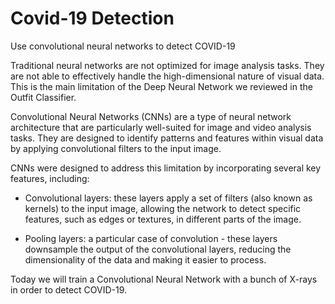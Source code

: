 <h1>Covid-19 Detection</h1>
Use convolutional neural networks to detect COVID-19

Traditional neural networks are not optimized for image analysis tasks. They are not able to effectively handle the high-dimensional nature of visual data. This is the main limitation of the Deep Neural Network we reviewed in the Outfit Classifier.

Convolutional Neural Networks (CNNs) are a type of neural network architecture that are particularly well-suited for image and video analysis tasks. They are designed to identify patterns and features within visual data by applying convolutional filters to the input image.

CNNs were designed to address this limitation by incorporating several key features, including:

* Convolutional layers: these layers apply a set of filters (also known as kernels) to the input image, allowing the network to detect specific features, such as edges or textures, in different parts of the image.

* Pooling layers: a particular case of convolution - these layers downsample the output of the convolutional layers, reducing the dimensionality of the data and making it easier to process.

Today we will train a Convolutional Neural Network with a bunch of X-rays in order to detect COVID-19.
